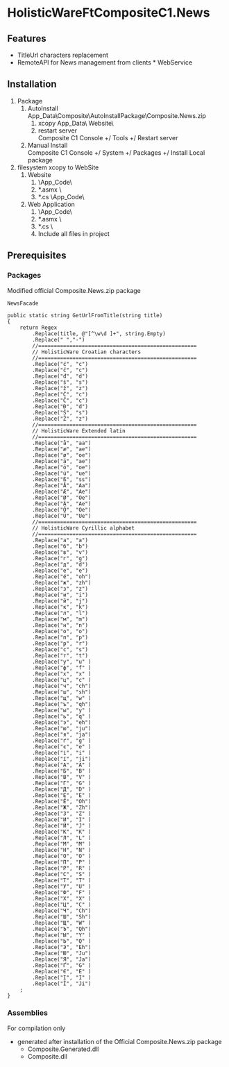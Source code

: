 ﻿# HolisticWareFtCompositeC1.News #

##	Features  ##

*	TitleUrl characters replacement
*	RemoteAPI for News management from clients
		*	WebService
		
##	Installation  ##

1.	Package  
	1.	AutoInstall   
		App_Data\Composite\AutoInstallPackage\Composite.News.zip   
		1.	xcopy App_Data\   Website\   
		2.	restart server  
			Composite C1 Console +/ Tools +/ Restart server   
	2.	Manual Install   
		Composite C1 Console +/ System +/ Packages +/ Install Local package   
2.	filesystem xcopy to WebSite
	1.	Website	  
		1. \App_Code\
		2.	\*.asmx		\  
		3.	\*.cs		\App_Code\  
	2.	Web Application	  
		1. \App_Code\
		2.	\*.asmx		\  
		3.	\*.cs		\
		4.	Include all files in project 


##	Prerequisites  ##

###	Packages ###

Modified official Composite.News.zip package  

	NewsFacade   

	public static string GetUrlFromTitle(string title)
	{
		return Regex					
			.Replace(title, @"[^\w\d ]+", string.Empty)
			.Replace(" ","-")
			//===================================================
			// HolisticWare Croatian characters
			//===================================================
			.Replace("ć", "c")
			.Replace("č", "c")
			.Replace("đ", "d")
			.Replace("š", "s")
			.Replace("ž", "z")
			.Replace("Ć", "c")
			.Replace("Č", "c")
			.Replace("Đ", "d")
			.Replace("Š", "s")
			.Replace("Ž", "z")
			//===================================================
			// HolisticWare Extended latin
			//===================================================
			.Replace("å", "aa")
			.Replace("æ", "ae")
			.Replace("ø", "oe")
			.Replace("ä", "ae")
			.Replace("ö", "oe")
			.Replace("ü", "ue")
			.Replace("ß", "ss")
			.Replace("Å", "Aa")
			.Replace("Æ", "Ae")
			.Replace("Ø", "Oe")
			.Replace("Ä", "Ae")
			.Replace("Ö", "Oe")
			.Replace("Ü", "Ue")
			//===================================================
			// HolisticWare Cyrillic alphabet
			//===================================================
			.Replace("а", "a")
			.Replace("б", "b")
			.Replace("в", "v")
			.Replace("г", "g")
			.Replace("д", "d")
			.Replace("е", "e")
			.Replace("ё", "oh")
			.Replace("ж", "zh")
			.Replace("з", "z")
			.Replace("и", "i")
			.Replace("й", "j")
			.Replace("к", "k")
			.Replace("л", "l")
			.Replace("м", "m")
			.Replace("н", "n")
			.Replace("о", "o")
			.Replace("п", "p")
			.Replace("р", "r")
			.Replace("с", "s")
			.Replace("т", "t")
			.Replace("у", "u" )
			.Replace("ф", "f" )
			.Replace("х", "x" )
			.Replace("ц", "c" )
			.Replace("ч", "ch")
			.Replace("ш", "sh")
			.Replace("щ", "w" )
			.Replace("ъ", "qh")
			.Replace("ы", "y" )
			.Replace("ь", "q" )
			.Replace("э", "eh")
			.Replace("ю", "ju")
			.Replace("я", "ja")
			.Replace("ґ", "g" )
			.Replace("є", "e" )
			.Replace("і", "i" )
			.Replace("ї", "ji")
			.Replace("А", "A" )
			.Replace("Б", "B" )
			.Replace("В", "V" )
			.Replace("Г", "G" )
			.Replace("Д", "D" )
			.Replace("Е", "E" )
			.Replace("Ё", "Oh")
			.Replace("Ж", "Zh")
			.Replace("З", "Z" )
			.Replace("И", "I" )
			.Replace("Й", "J" )
			.Replace("К", "K" )
			.Replace("Л", "L" )
			.Replace("М", "M" )
			.Replace("Н", "N" )
			.Replace("О", "O" )
			.Replace("П", "P" )
			.Replace("Р", "R" )
			.Replace("С", "S" )
			.Replace("Т", "T" )
			.Replace("У", "U" )
			.Replace("Ф", "F" )
			.Replace("Х", "X" )
			.Replace("Ц", "C" )
			.Replace("Ч", "Ch")
			.Replace("Ш", "Sh")
			.Replace("Щ", "W" )
			.Replace("Ъ", "Qh")
			.Replace("Ы", "Y" )
			.Replace("Ь", "Q" )
			.Replace("Э", "Eh")
			.Replace("Ю", "Ju")
			.Replace("Я", "Ja")
			.Replace("Ґ", "G" )
			.Replace("Є", "E" )
			.Replace("І", "I" )
			.Replace("Ї", "Ji")
		;
	}

### Assemblies ###

For compilation only

*	generated after installation of the Official Composite.News.zip package  
	*	Composite.Generated.dll   
	*	Composite.dll   


